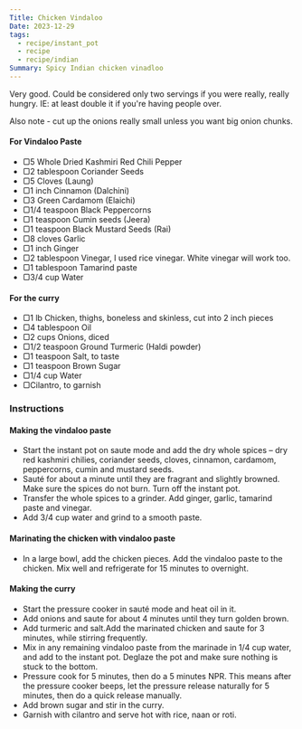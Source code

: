 ```yaml
---
Title: Chicken Vindaloo
Date: 2023-12-29
tags:
  - recipe/instant_pot
  - recipe
  - recipe/indian
Summary: Spicy Indian chicken vinadloo
---
```


Very good. Could be considered only two servings if you were really, really hungry. IE: at least double it if you're having people over. 

Also note - cut up the onions really small unless you want big onion chunks. 

#### For Vindaloo Paste

- ▢5 Whole Dried Kashmiri Red Chili Pepper
- ▢2 tablespoon Coriander Seeds
- ▢5 Cloves (Laung)
- ▢1 inch Cinnamon (Dalchini)
- ▢3 Green Cardamom (Elaichi)
- ▢1/4 teaspoon Black Peppercorns
- ▢1 teaspoon Cumin seeds (Jeera)
- ▢1 teaspoon Black Mustard Seeds (Rai)
- ▢8 cloves Garlic
- ▢1 inch Ginger
- ▢2 tablespoon Vinegar, I used rice vinegar. White vinegar will work too.
- ▢1 tablespoon Tamarind paste
- ▢3/4 cup Water

#### For the curry

- ▢1 lb Chicken, thighs, boneless and skinless, cut into 2 inch pieces
- ▢4 tablespoon Oil
- ▢2 cups Onions, diced
- ▢1/2 teaspoon Ground Turmeric (Haldi powder)
- ▢1 teaspoon Salt, to taste
- ▢1 teaspoon Brown Sugar
- ▢1/4 cup Water
- ▢Cilantro, to garnish

### Instructions 

#### Making the vindaloo paste

- Start the instant pot on saute mode and add the dry whole spices – dry red kashmiri chilies, coriander seeds, cloves, cinnamon, cardamom, peppercorns, cumin and mustard seeds.
- Sauté for about a minute until they are fragrant and slightly browned. Make sure the spices do not burn. Turn off the instant pot.
- Transfer the whole spices to a grinder. Add ginger, garlic, tamarind paste and vinegar. 
- Add 3/4 cup water and grind to a smooth paste. 

#### Marinating the chicken with vindaloo paste

- In a large bowl, add the chicken pieces. Add the vindaloo paste to the chicken. Mix well and refrigerate for 15 minutes to overnight.

#### Making the curry

- Start the pressure cooker in sauté mode and heat oil in it.
- Add onions and saute for about 4 minutes until they turn golden brown.
- Add turmeric and salt.Add the marinated chicken and saute for 3 minutes, while stirring frequently.
- Mix in any remaining vindaloo paste from the marinade in 1/4 cup water, and add to the instant pot. Deglaze the pot and make sure nothing is stuck to the bottom.  
- Pressure cook for 5 minutes, then do a 5 minutes NPR. This means after the pressure cooker beeps, let the pressure release naturally for 5 minutes, then do a quick release manually.  
- Add brown sugar and stir in the curry.
- Garnish with cilantro and serve hot with rice, naan or roti.  